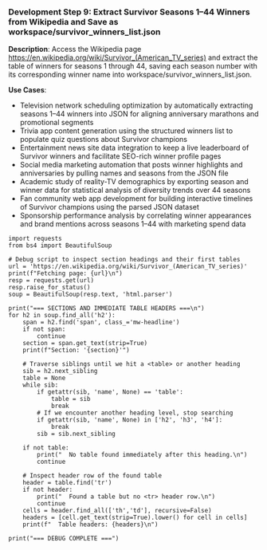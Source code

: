 ### Development Step 9: Extract Survivor Seasons 1–44 Winners from Wikipedia and Save as workspace/survivor_winners_list.json

**Description**: Access the Wikipedia page https://en.wikipedia.org/wiki/Survivor_(American_TV_series) and extract the table of winners for seasons 1 through 44, saving each season number with its corresponding winner name into workspace/survivor_winners_list.json.

**Use Cases**:
- Television network scheduling optimization by automatically extracting seasons 1–44 winners into JSON for aligning anniversary marathons and promotional segments
- Trivia app content generation using the structured winners list to populate quiz questions about Survivor champions
- Entertainment news site data integration to keep a live leaderboard of Survivor winners and facilitate SEO-rich winner profile pages
- Social media marketing automation that posts winner highlights and anniversaries by pulling names and seasons from the JSON file
- Academic study of reality-TV demographics by exporting season and winner data for statistical analysis of diversity trends over 44 seasons
- Fan community web app development for building interactive timelines of Survivor champions using the parsed JSON dataset
- Sponsorship performance analysis by correlating winner appearances and brand mentions across seasons 1–44 with marketing spend data

```
import requests
from bs4 import BeautifulSoup

# Debug script to inspect section headings and their first tables
url = 'https://en.wikipedia.org/wiki/Survivor_(American_TV_series)'
print(f"Fetching page: {url}\n")
resp = requests.get(url)
resp.raise_for_status()
soup = BeautifulSoup(resp.text, 'html.parser')

print("=== SECTIONS AND IMMEDIATE TABLE HEADERS ===\n")
for h2 in soup.find_all('h2'):
    span = h2.find('span', class_='mw-headline')
    if not span:
        continue
    section = span.get_text(strip=True)
    print(f"Section: '{section}'")

    # Traverse siblings until we hit a <table> or another heading
    sib = h2.next_sibling
    table = None
    while sib:
        if getattr(sib, 'name', None) == 'table':
            table = sib
            break
        # If we encounter another heading level, stop searching
        if getattr(sib, 'name', None) in ['h2', 'h3', 'h4']:
            break
        sib = sib.next_sibling

    if not table:
        print("  No table found immediately after this heading.\n")
        continue

    # Inspect header row of the found table
    header = table.find('tr')
    if not header:
        print("  Found a table but no <tr> header row.\n")
        continue
    cells = header.find_all(['th','td'], recursive=False)
    headers = [cell.get_text(strip=True).lower() for cell in cells]
    print(f"  Table headers: {headers}\n")

print("=== DEBUG COMPLETE ===")
```